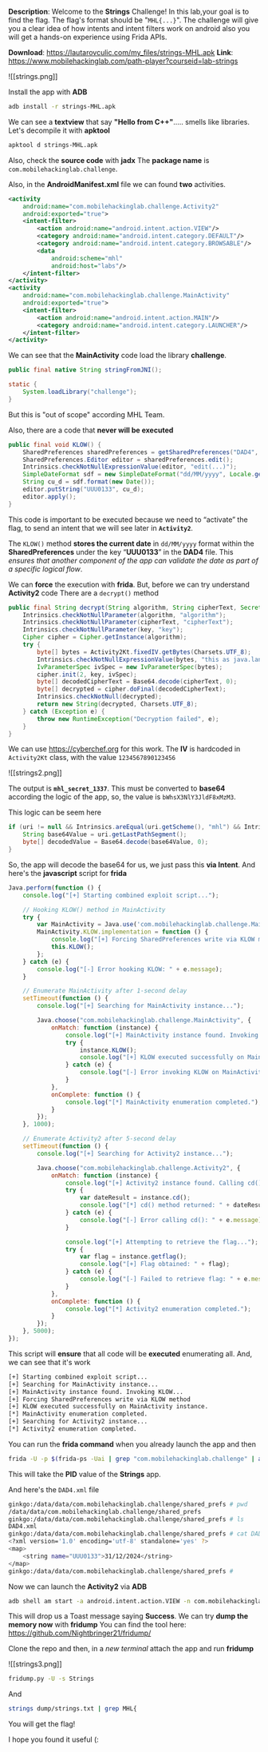 **Description**: Welcome to the **Strings** Challenge! In this lab,your goal is to find the flag. The flag's format should be "`MHL{...}`". The challenge will give you a clear idea of how intents and intent filters work on android also you will get a hands-on experience using Frida APIs.

**Download**: https://lautarovculic.com/my_files/strings-MHL.apk
**Link**: https://www.mobilehackinglab.com/path-player?courseid=lab-strings

![[strings.png]]

Install the app with **ADB**
```bash
adb install -r strings-MHL.apk
```

We can see a **textview** that say **"Hello from C++"**..... smells like libraries.
Let's decompile it with **apktool**
```bash
apktool d strings-MHL.apk
```

Also, check the **source code** with **jadx**
The **package name** is `com.mobilehackinglab.challenge`.

Also, in the **AndroidManifest.xml** file we can found **two** activities.
```XML
<activity
    android:name="com.mobilehackinglab.challenge.Activity2"
    android:exported="true">
    <intent-filter>
        <action android:name="android.intent.action.VIEW"/>
        <category android:name="android.intent.category.DEFAULT"/>
        <category android:name="android.intent.category.BROWSABLE"/>
        <data
            android:scheme="mhl"
            android:host="labs"/>
    </intent-filter>
</activity>
<activity
    android:name="com.mobilehackinglab.challenge.MainActivity"
    android:exported="true">
    <intent-filter>
        <action android:name="android.intent.action.MAIN"/>
        <category android:name="android.intent.category.LAUNCHER"/>
    </intent-filter>
</activity>
```

We can see that the **MainActivity** code load the library **challenge**.
```java
public final native String stringFromJNI();

static {
    System.loadLibrary("challenge");
}
```
But this is "out of scope" according MHL Team.

Also, there are a code that **never will be executed**
```java
public final void KLOW() {
    SharedPreferences sharedPreferences = getSharedPreferences("DAD4", 0);
    SharedPreferences.Editor editor = sharedPreferences.edit();
    Intrinsics.checkNotNullExpressionValue(editor, "edit(...)");
    SimpleDateFormat sdf = new SimpleDateFormat("dd/MM/yyyy", Locale.getDefault());
    String cu_d = sdf.format(new Date());
    editor.putString("UUU0133", cu_d);
    editor.apply();
}
```

This code is important to be executed because we need to “activate” the flag, to send an intent that we will see later in **`Activity2`**.

The `KLOW()` method **stores the current date** in `dd/MM/yyyy` format within the **SharedPreferences** under the key “**UUU0133**” in the **DAD4** file. This *ensures that another component of the app can validate the date as part of a specific logical flow*.

We can **force** the execution with **frida**.
But, before we can try understand **Activity2** code
There are a `decrypt()` method
```java
public final String decrypt(String algorithm, String cipherText, SecretKeySpec key) {
    Intrinsics.checkNotNullParameter(algorithm, "algorithm");
    Intrinsics.checkNotNullParameter(cipherText, "cipherText");
    Intrinsics.checkNotNullParameter(key, "key");
    Cipher cipher = Cipher.getInstance(algorithm);
    try {
        byte[] bytes = Activity2Kt.fixedIV.getBytes(Charsets.UTF_8);
        Intrinsics.checkNotNullExpressionValue(bytes, "this as java.lang.String).getBytes(charset)");
        IvParameterSpec ivSpec = new IvParameterSpec(bytes);
        cipher.init(2, key, ivSpec);
        byte[] decodedCipherText = Base64.decode(cipherText, 0);
        byte[] decrypted = cipher.doFinal(decodedCipherText);
        Intrinsics.checkNotNull(decrypted);
        return new String(decrypted, Charsets.UTF_8);
    } catch (Exception e) {
        throw new RuntimeException("Decryption failed", e);
    }
}
```

We can use https://cyberchef.org for this work.
The **IV** is hardcoded in `Activity2Kt` class, with the value `1234567890123456`

![[strings2.png]]

The output is **`mhl_secret_1337`**.
This must be converted to **base64** according the logic of the app, so, the value is `bWhsX3NlY3JldF8xMzM3`.

This logic can be seem here
```java
if (uri != null && Intrinsics.areEqual(uri.getScheme(), "mhl") && Intrinsics.areEqual(uri.getHost(), "labs")) {
    String base64Value = uri.getLastPathSegment();
    byte[] decodedValue = Base64.decode(base64Value, 0);
}
```

So, the app will decode the base64 for us, we just pass this **via Intent**.
And here's the **javascript** script for **frida**
```javascript
Java.perform(function () {
    console.log("[+] Starting combined exploit script...");

    // Hooking KLOW() method in MainActivity
    try {
        var MainActivity = Java.use('com.mobilehackinglab.challenge.MainActivity');
        MainActivity.KLOW.implementation = function () {
            console.log("[+] Forcing SharedPreferences write via KLOW method");
            this.KLOW();
        };
    } catch (e) {
        console.log("[-] Error hooking KLOW: " + e.message);
    }

    // Enumerate MainActivity after 1-second delay
    setTimeout(function () {
        console.log("[+] Searching for MainActivity instance...");

        Java.choose("com.mobilehackinglab.challenge.MainActivity", {
            onMatch: function (instance) {
                console.log("[+] MainActivity instance found. Invoking KLOW...");
                try {
                    instance.KLOW();
                    console.log("[+] KLOW executed successfully on MainActivity instance.");
                } catch (e) {
                    console.log("[-] Error invoking KLOW on MainActivity instance: " + e.message);
                }
            },
            onComplete: function () {
                console.log("[*] MainActivity enumeration completed.");
            }
        });
    }, 1000);

    // Enumerate Activity2 after 5-second delay
    setTimeout(function () {
        console.log("[+] Searching for Activity2 instance...");

        Java.choose("com.mobilehackinglab.challenge.Activity2", {
            onMatch: function (instance) {
                console.log("[+] Activity2 instance found. Calling cd() method...");
                try {
                    var dateResult = instance.cd();
                    console.log("[*] cd() method returned: " + dateResult);
                } catch (e) {
                    console.log("[-] Error calling cd(): " + e.message);
                }

                console.log("[+] Attempting to retrieve the flag...");
                try {
                    var flag = instance.getflag();
                    console.log("[+] Flag obtained: " + flag);
                } catch (e) {
                    console.log("[-] Failed to retrieve flag: " + e.message);
                }
            },
            onComplete: function () {
                console.log("[*] Activity2 enumeration completed.");
            }
        });
    }, 5000);
});
```

This script will **ensure** that all code will be **executed** enumerating all.
And, we can see that it's work
```bash
[+] Starting combined exploit script...
[+] Searching for MainActivity instance...
[+] MainActivity instance found. Invoking KLOW...
[+] Forcing SharedPreferences write via KLOW method
[+] KLOW executed successfully on MainActivity instance.
[*] MainActivity enumeration completed.
[+] Searching for Activity2 instance...
[*] Activity2 enumeration completed.
```

You can run the **frida command** when you already launch the app and then
```bash
frida -U -p $(frida-ps -Uai | grep "com.mobilehackinglab.challenge" | awk '{print $1}') -l script.js
```
This will take the **PID** value of the **Strings** app.

And here's the `DAD4.xml` file
```bash
ginkgo:/data/data/com.mobilehackinglab.challenge/shared_prefs # pwd
/data/data/com.mobilehackinglab.challenge/shared_prefs
ginkgo:/data/data/com.mobilehackinglab.challenge/shared_prefs # ls
DAD4.xml
ginkgo:/data/data/com.mobilehackinglab.challenge/shared_prefs # cat DAD4.xml
<?xml version='1.0' encoding='utf-8' standalone='yes' ?>
<map>
    <string name="UUU0133">31/12/2024</string>
</map>
ginkgo:/data/data/com.mobilehackinglab.challenge/shared_prefs #
```

Now we can launch the **Activity2** via **ADB**
```bash
adb shell am start -a android.intent.action.VIEW -n com.mobilehackinglab.challenge/.Activity2 -d "mhl://labs/bWhsX3NlY3JldF8xMzM3"
```

This will drop us a Toast message saying **Success**.
We can try **dump the memory now** with **fridump**
You can find the tool here: https://github.com/Nightbringer21/fridump/

Clone the repo and then, in a *new terminal* attach the app and run **fridump**

![[strings3.png]]

```bash
fridump.py -U -s Strings
```
And
```bash
strings dump/strings.txt | grep MHL{
```

You will get the flag!

I hope you found it useful (: